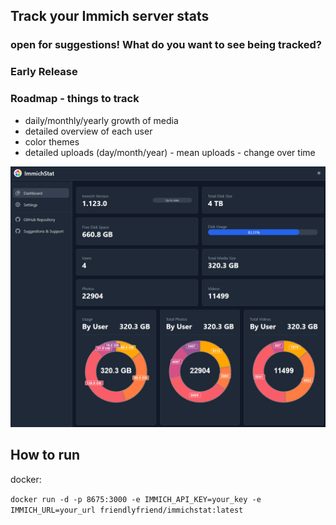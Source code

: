 ## Track your Immich server stats

### open for suggestions! What do you want to see being tracked?

### Early Release

### Roadmap - things to track

- daily/monthly/yearly growth of media
- detailed overview of each user
- color themes
- detailed uploads (day/month/year) - mean uploads - change over time

![preview.png](preview.png)

## How to run

docker:

`docker run -d -p 8675:3000 -e IMMICH_API_KEY=your_key -e IMMICH_URL=your_url friendlyfriend/immichstat:latest`

